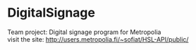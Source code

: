 # DigitalSignage
Team project: Digital signage program for Metropolia \
 visit the site:
 http://users.metropolia.fi/~sofiat/HSL-API/public/
